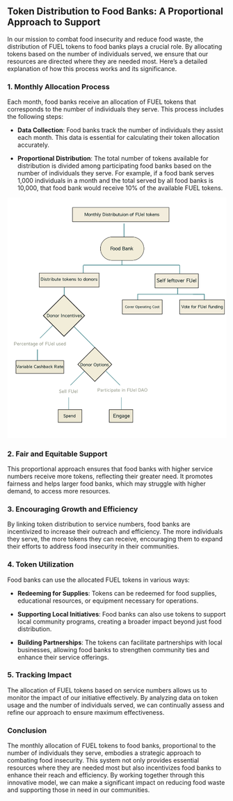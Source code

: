 ## Token Distribution to Food Banks: A Proportional Approach to Support

In our mission to combat food insecurity and reduce food waste, the distribution of FUEL tokens to food banks plays a crucial role. By allocating tokens based on the number of individuals served, we ensure that our resources are directed where they are needed most. Here’s a detailed explanation of how this process works and its significance.



### 1. **Monthly Allocation Process**

Each month, food banks receive an allocation of FUEL tokens that corresponds to the number of individuals they serve. This process includes the following steps:

- **Data Collection**: Food banks track the number of individuals they assist each month. This data is essential for calculating their token allocation accurately.

- **Proportional Distribution**: The total number of tokens available for distribution is divided among participating food banks based on the number of individuals they serve. For example, if a food bank serves 1,000 individuals in a month and the total served by all food banks is 10,000, that food bank would receive 10% of the available FUEL tokens.

![Token Distribution](./files/new%20appendix.jpg)

### 2. **Fair and Equitable Support**

This proportional approach ensures that food banks with higher service numbers receive more tokens, reflecting their greater need. It promotes fairness and helps larger food banks, which may struggle with higher demand, to access more resources. 

### 3. **Encouraging Growth and Efficiency**

By linking token distribution to service numbers, food banks are incentivized to increase their outreach and efficiency. The more individuals they serve, the more tokens they can receive, encouraging them to expand their efforts to address food insecurity in their communities.

### 4. **Token Utilization**

Food banks can use the allocated FUEL tokens in various ways:

- **Redeeming for Supplies**: Tokens can be redeemed for food supplies, educational resources, or equipment necessary for operations.

- **Supporting Local Initiatives**: Food banks can also use tokens to support local community programs, creating a broader impact beyond just food distribution.

- **Building Partnerships**: The tokens can facilitate partnerships with local businesses, allowing food banks to strengthen community ties and enhance their service offerings.

### 5. **Tracking Impact**

The allocation of FUEL tokens based on service numbers allows us to monitor the impact of our initiative effectively. By analyzing data on token usage and the number of individuals served, we can continually assess and refine our approach to ensure maximum effectiveness.

### Conclusion

The monthly allocation of FUEL tokens to food banks, proportional to the number of individuals they serve, embodies a strategic approach to combating food insecurity. This system not only provides essential resources where they are needed most but also incentivizes food banks to enhance their reach and efficiency. By working together through this innovative model, we can make a significant impact on reducing food waste and supporting those in need in our communities.
